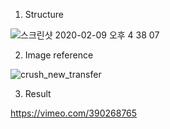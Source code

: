 1. Structure

![스크린샷 2020-02-09 오후 4 38 07](https://user-images.githubusercontent.com/40457277/74098358-9bb9b400-4b5a-11ea-853d-3e48f92910f5.png)

2. Image reference

![crush_new_transfer](https://user-images.githubusercontent.com/40457277/74098037-a2dec300-4b56-11ea-905b-5e6193ab3a43.png)


3. Result

https://vimeo.com/390268765
